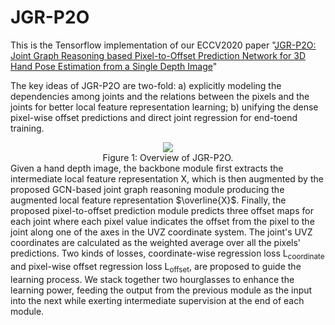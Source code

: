 # JGR-P2O

This is the Tensorflow implementation of our ECCV2020 paper "[JGR-P2O: Joint Graph Reasoning based Pixel-to-Offset Prediction Network for 3D Hand Pose Estimation from a Single Depth Image]()" 

The key ideas of JGR-P2O are two-fold: a) explicitly modeling the dependencies among joints and the relations between the pixels and the
joints for better local feature representation learning; b) unifying the
dense pixel-wise offset predictions and direct joint regression for end-toend training. 

<div align=center>
<img src="https://user-images.githubusercontent.com/22862577/87033371-b29f2800-c218-11ea-83be-0a34551c3288.png"><br>
Figure 1: Overview of JGR-P2O.
</div>
Given a hand depth image, the backbone module first extracts the intermediate local feature representation X, which is then augmented by the proposed GCN-based joint graph reasoning module producing the augmented local feature representation $\overline{X}$. Finally, the proposed pixel-to-offset prediction module predicts three offset maps for each joint where each pixel value indicates the offset from the pixel to the joint along one of the axes in the UVZ coordinate system. The joint's UVZ coordinates are calculated as the weighted average over all the pixels' predictions. Two kinds of losses, coordinate-wise regression loss L<sub>coordinate</sub> and pixel-wise offset regression loss L<sub>offset</sub>, are proposed to guide the learning process. We stack together two hourglasses to enhance the learning power, feeding the output from the previous module as the input into the next while exerting intermediate supervision at the end of each module.

